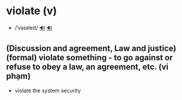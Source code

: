 # violate (v)

- /ˈvaɪəleɪt/ [🔊](https://www.oxfordlearnersdictionaries.com/media/english/uk_pron/v/vio/viola/violate__gb_2.mp3) [🔊](https://www.oxfordlearnersdictionaries.com/media/english/us_pron/v/vio/viola/violate__us_1.mp3)

## (Discussion and agreement, Law and justice) (formal) violate something - to go against or refuse to obey a law, an agreement, etc. (vi phạm)

- violate the system security